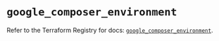 # `google_composer_environment`

Refer to the Terraform Registry for docs: [`google_composer_environment`](https://registry.terraform.io/providers/hashicorp/google/5.43.0/docs/resources/composer_environment).
